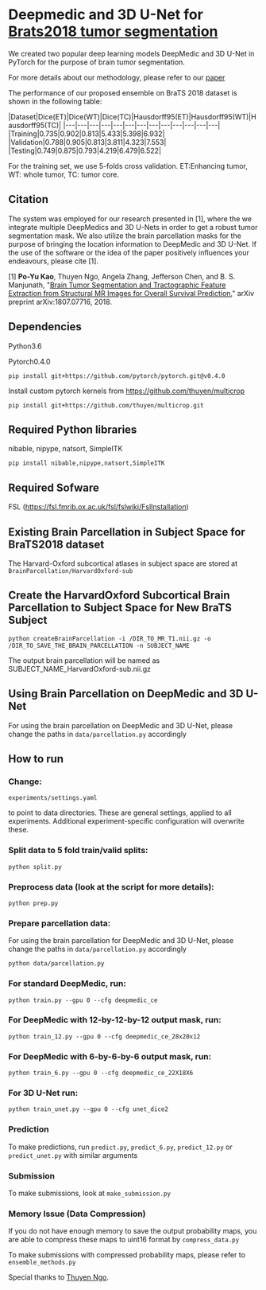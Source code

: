 # Deepmedic and 3D U-Net for [Brats2018 tumor segmentation](https://www.med.upenn.edu/sbia/brats2018/tasks.html)

We created two popular deep learning models DeepMedic and 3D U-Net in PyTorch for the purpose of brain tumor segmentation.

For more details about our methodology, please refer to our [paper](https://www.researchgate.net/publication/326549702_Brain_Tumor_Segmentation_and_Tractographic_Feature_Extraction_from_Structural_MR_Images_for_Overall_Survival_Prediction)

The performance of our proposed ensemble on BraTS 2018 dataset is shown in the following table:

|Dataset|Dice(ET)|Dice(WT)|Dice(TC)|Hausdorff95(ET)|Hausdorff95(WT)|Hausdorff95(TC)|
|---|---|---|---|---|---|---|---|---|---|---|---|---|
|Training|0.735|0.902|0.813|5.433|5.398|6.932|
|Validation|0.788|0.905|0.813|3.811|4.323|7.553|
|Testing|0.749|0.875|0.793|4.219|6.479|6.522|

For the training set, we use 5-folds cross validation. ET:Enhancing tumor, WT: whole tumor, TC: tumor core.

## Citation

The system was employed for our research presented in [1], where the we integrate multiple DeepMedics and 3D U-Nets in order to get a robust tumor segmentation mask. We also utilize the brain parcellation masks for the purpose of bringing the location information to DeepMedic and 3D U-Net. If the use of the software or the idea of the paper positively influences your endeavours, please cite [1].

[1] **Po-Yu Kao**, Thuyen Ngo, Angela Zhang, Jefferson Chen, and B. S. Manjunath, "[Brain Tumor Segmentation and Tractographic Feature Extraction from Structural MR Images for Overall Survival Prediction.](https://arxiv.org/abs/1807.07716)" arXiv preprint arXiv:1807.07716, 2018.


## Dependencies

Python3.6

Pytorch0.4.0

`pip install git+https://github.com/pytorch/pytorch.git@v0.4.0`

Install custom pytorch kernels from https://github.com/thuyen/multicrop

`pip install git+https://github.com/thuyen/multicrop.git`

## Required Python libraries

nibable, nipype, natsort, SimpleITK

`pip install nibable,nipype,natsort,SimpleITK`

## Required Sofware

FSL (https://fsl.fmrib.ox.ac.uk/fsl/fslwiki/FslInstallation)

## Existing Brain Parcellation in Subject Space for BraTS2018 dataset

The Harvard-Oxford subcortical atlases in subject space are stored at `BrainParcellation/HarvardOxford-sub`

## Create the HarvardOxford Subcortical Brain Parcellation to Subject Space for New BraTS Subject

```
python createBrainParcellation -i /DIR_TO_MR_T1.nii.gz -o /DIR_TO_SAVE_THE_BRAIN_PARCELLATION -n SUBJECT_NAME
```

The output brain parcellation will be named as SUBJECT_NAME_HarvardOxford-sub.nii.gz

## Using Brain Parcellation on DeepMedic and 3D U-Net

For using the brain parcellation on DeepMedic and 3D U-Net, please change the paths in `data/parcellation.py` accordingly

## How to run

### Change:

```
experiments/settings.yaml
```

to point to data directories. These are general settings, applied to all
experiments. Additional experiment-specific configuration will overwrite
these.

### Split data to 5 fold train/valid splits:

```
python split.py
```

### Preprocess data (look at the script for more details):

```
python prep.py
```

### Prepare parcellation data:

For using the brain parcellation for DeepMedic and 3D U-Net, please change the paths in `data/parcellation.py` accordingly

```
python data/parcellation.py
```

### For standard DeepMedic, run:
```
python train.py --gpu 0 --cfg deepmedic_ce
```

### For DeepMedic with 12-by-12-by-12 output mask, run: 
```
python train_12.py --gpu 0 --cfg deepmedic_ce_28x20x12
```

### For DeepMedic with 6-by-6-by-6 output mask, run: 
```
python train_6.py --gpu 0 --cfg deepmedic_ce_22X18X6
```

### For 3D U-Net run:
```
python train_unet.py --gpu 0 --cfg unet_dice2
```

### Prediction

To make predictions, run `predict.py`, `predict_6.py`, `predict_12.py` or `predict_unet.py` with similar arguments

### Submission

To make submissions, look at `make_submission.py`

### Memory Issue (Data Compression)

If you do not have enough memory to save the output probability maps, you are able to compress these maps to uint16 format by `compress_data.py`

To make submissions with compressed probability maps, please refer to `ensemble_methods.py`



Special thanks to [Thuyen Ngo](https://github.com/thuyen).